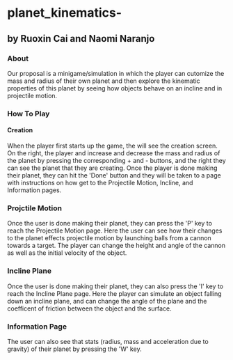# planet_kinematics-
## by Ruoxin Cai and Naomi Naranjo

### About
Our proposal is  a minigame/simulation in which the player can cutomize the mass and radius of their own planet and then explore the kinematic properties of this planet by seeing how objects behave on an incline and in projectile motion.

### How To Play 
#### Creation 
When the player first starts up the game, the will see the creation screen. On the right, the player and increase and decrease the mass and radius of the planet by pressing the corresponding + and - buttons, and the right they can see the planet that they are creating. Once the player is done making their planet, they can hit the 'Done' button and they will be taken to a page with instructions on how get to the Projectile Motion, Incline, and Information pages.
### Projctile Motion
Once the user is done making their planet, they can press the 'P' key to reach the Projectile Motion page. Here the user can see how their changes to the planet effects projectile motion by launching balls from a cannon towards a target. The player can change the height and angle of the cannon as well as the initial velocity of the object.
### Incline Plane
Once the user is done making their planet, they can also press the 'I' key to reach the Incline Plane page. Here the player can simulate an object falling down an incline plane, and can change the angle of the plane and the coefficent of friction between the object and the surface.
### Information Page
The user can also see that stats (radius, mass and acceleration due to gravity) of their planet by pressing the 'W' key.


